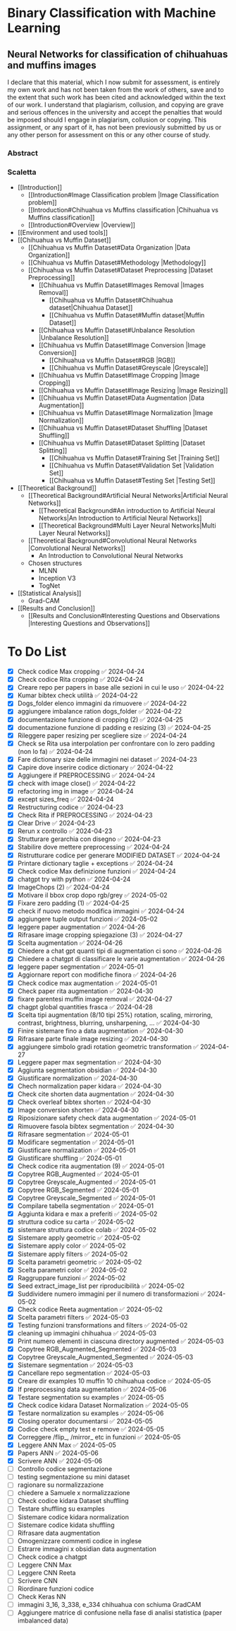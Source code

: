# Binary Classification with Machine Learning
## Neural Networks for classification of chihuahuas and muffins images

I declare that this material, which I now submit for assessment, is entirely my own work and has not been taken from the work of others, save and to the extent that such work has been cited and acknowledged within the text of our work. I understand that plagiarism, collusion, and copying are grave and serious offences in the university and accept the penalties that would be imposed should I engage in plagiarism, collusion or copying. This assignment, or any spart of it, has not been previously submitted by us or any other person for assessment on this or any other course of study.

### Abstract

### Scaletta
- [[Introduction]]
	- [[Introduction#Image Classification problem |Image Classification problem]]
	- [[Introduction#Chihuahua vs Muffins classification |Chihuahua vs Muffins classification]]
	- [[Introduction#Overview |Overview]]
- [[Environment and used tools]]
- [[Chihuahua vs Muffin Dataset]]
	- [[Chihuahua vs Muffin Dataset#Data Organization |Data Organization]]
	- [[Chihuahua vs Muffin Dataset#Methodology |Methodology]]
	- [[Chihuahua vs Muffin Dataset#Dataset Preprocessing |Dataset Preprocessing]]
		- [[Chihuahua vs Muffin Dataset#Images Removal |Images Removal]]
			- [[Chihuahua vs Muffin Dataset#Chihuahua dataset|Chihuahua Dataset]]
			- [[Chihuahua vs Muffin Dataset#Muffin dataset|Muffin Dataset]]
		- [[Chihuahua vs Muffin Dataset#Unbalance Resolution |Unbalance Resolution]]
		- [[Chihuahua vs Muffin Dataset#Image Conversion |Image Conversion]]
			- [[Chihuahua vs Muffin Dataset#RGB |RGB]]
			- [[Chihuahua vs Muffin Dataset#Greyscale |Greyscale]]
		- [[Chihuahua vs Muffin Dataset#Image Cropping |Image Cropping]]
		- [[Chihuahua vs Muffin Dataset#Image Resizing |Image Resizing]]
		- [[Chihuahua vs Muffin Dataset#Data Augmentation |Data Augmentation]]
		- [[Chihuahua vs Muffin Dataset#Image Normalization |Image Normalization]]
		- [[Chihuahua vs Muffin Dataset#Dataset Shuffling |Dataset Shuffling]]
		- [[Chihuahua vs Muffin Dataset#Dataset Splitting |Dataset Splitting]]
			- [[Chihuahua vs Muffin Dataset#Training Set |Training Set]]
			- [[Chihuahua vs Muffin Dataset#Validation Set |Validation Set]]
			- [[Chihuahua vs Muffin Dataset#Testing Set |Testing Set]]
- [[Theoretical Background]]
	- [[Theoretical Background#Artificial Neural Networks|Artificial Neural Networks]]
		- [[Theoretical Background#An introduction to Artificial Neural Networks|An Introduction to Artificial Neural Networks]]
		- [[Theoretical Background#Multi Layer Neural Networks|Multi Layer Neural Networks]]
	- [[Theoretical Background#Convolutional Neural Networks |Convolutional Neural Networks]]
		- An Introduction to Convolutional Neural Networks
	- Chosen structures
		- MLNN
		- Inception V$3$
		- TogNet
- [[Statistical Analysis]]
	- Grad-CAM
- [[Results and Conclusion]]
	- [[Results and Conclusion#Interesting Questions and Observations |Interesting Questions and Observations]]

# To Do List

- [x] Check codice Max cropping ✅ 2024-04-24
- [x] Check codice Rita cropping ✅ 2024-04-24
- [x] Creare repo per papers in base alle sezioni in cui le uso ✅ 2024-04-22
- [x] Kumar bibtex check utilità ✅ 2024-04-22
- [x] Dogs_folder elenco immagini da rimuovere ✅ 2024-04-22
- [x] aggiungere imbalance ration dogs_folder ✅ 2024-04-22
- [x] documentazione funzione di cropping (2) ✅ 2024-04-25
- [x] documentazione funzione di padding e resizing (3) ✅ 2024-04-25
- [x] Rileggere paper resizing per scegliere size ✅ 2024-04-24
- [x] Check se Rita usa interpolation per confrontare con lo zero padding (non lo fa) ✅ 2024-04-24
- [x] Fare dictionary size delle immagini nei dataset ✅ 2024-04-23
- [x] Capire dove inserire codice dictionary ✅ 2024-04-22
- [x] Aggiungere if PREPROCESSING ✅ 2024-04-24
- [x] check with image close() ✅ 2024-04-22
- [x] refactoring img in image ✅ 2024-04-24
- [x] except sizes_freq ✅ 2024-04-24
- [x] Restructuring codice ✅ 2024-04-23
- [x] Check Rita if PREPROCESSING ✅ 2024-04-23
- [x] Clear Drive ✅ 2024-04-23
- [x] Rerun x controllo ✅ 2024-04-23
- [x] Strutturare gerarchia con disegno ✅ 2024-04-23
- [x] Stabilire dove mettere preprocessing ✅ 2024-04-24
- [x] Ristrutturare codice per generare MODIFIED DATASET ✅ 2024-04-24
- [x] Printare dictionary taglie + exceptions ✅ 2024-04-24
- [x] Check codice Max definizione funzioni ✅ 2024-04-24
- [x] chatgpt try with python ✅ 2024-04-24
- [x] ImageChops (2) ✅ 2024-04-24
- [x] Motivare il bbox crop dopo rgb/grey ✅ 2024-05-02
- [x] Fixare zero padding (1) ✅ 2024-04-25
- [x] check if nuovo metodo modifica immagini ✅ 2024-04-24
- [x] aggiungere tuple output funzioni ✅ 2024-05-02
- [x] leggere paper augmentation ✅ 2024-04-26
- [x] Rifrasare image cropping spiegazione (3) ✅ 2024-04-27
- [x] Scelta augmentation  ✅ 2024-04-26
- [x] Chiedere a chat gpt quanti tipi di augmentation ci sono ✅ 2024-04-26
- [x] Chiedere a chatgpt di classificare le varie augmentation ✅ 2024-04-26
- [x] leggere paper segmentation ✅ 2024-05-01
- [x] Aggiornare report con modifiche finora ✅ 2024-04-26
- [x] Check codice max augmentation  ✅ 2024-05-01
- [x] Check paper rita augmentation ✅ 2024-04-30
- [x] fixare parentesi muffin image removal ✅ 2024-04-27
- [x] chagpt global quantities frasca ✅ 2024-04-28
- [x] Scelta tipi augmentation (8/10 tipi 25%) rotation, scaling, mirroring, contrast, brightness, blurring, unsharpening, ... ✅ 2024-04-30
- [x] Finire sistemare fino a data augmentation ✅ 2024-04-30
- [x] Rifrasare parte finale image resizing ✅ 2024-04-30
- [x] aggiungere simbolo gradi rotation geometric transformation ✅ 2024-04-27
- [x] Leggere paper max segmentation ✅ 2024-04-30
- [x] Aggiunta segmentation obsidian ✅ 2024-04-30
- [x] Giustificare normalization ✅ 2024-04-30
- [x] Chech normalization paper kidara ✅ 2024-04-30
- [x] Check cite shorten data augmentation ✅ 2024-04-30
- [x] Check overleaf bibtex shorten ✅ 2024-04-30
- [x] Image conversion shorten ✅ 2024-04-30
- [x] Riposizionare safety check data augmentation ✅ 2024-05-01
- [x] Rimuovere fasola bibtex segmentation ✅ 2024-04-30
- [x] Rifrasare segmentation ✅ 2024-05-01
- [x] Modificare segmentation ✅ 2024-05-01
- [x] Giustificare normalization ✅ 2024-05-01
- [x] Giustificare shuffling ✅ 2024-05-01
- [x] Check codice rita augmentation (9) ✅ 2024-05-01
- [x] Copytree RGB_Augmented ✅ 2024-05-01
- [x] Copytree Greyscale_Augmented ✅ 2024-05-01
- [x] Copytree RGB_Segmented ✅ 2024-05-01
- [x] Copytree Greyscale_Segmented ✅ 2024-05-01
- [x] Compilare tabella segmentation ✅ 2024-05-01
- [x] Aggiunta kidara e max a preferiti ✅ 2024-05-02
- [x] struttura codice su carta ✅ 2024-05-02
- [x] sistemare struttura codice colab ✅ 2024-05-02
- [x] Sistemare apply geometric ✅ 2024-05-02
- [x] Sistemare apply color ✅ 2024-05-02
- [x] Sistemare apply filters ✅ 2024-05-02
- [x] Scelta parametri geometric ✅ 2024-05-02
- [x] Scelta parametri color ✅ 2024-05-02
- [x] Raggruppare funzioni ✅ 2024-05-02
- [x] Seed extract_image_list per riproducibilità ✅ 2024-05-02
- [x] Suddividere numero immagini per il numero di transformazioni ✅ 2024-05-02
- [x] Check codice Reeta augmentation ✅ 2024-05-02
- [x] Scelta parametri filters ✅ 2024-05-03
- [x] Testing funzioni transformations and filters ✅ 2024-05-02
- [x] cleaning up immagini chihuahua ✅ 2024-05-03
- [x] Print numero elementi in ciascuna directory augmented ✅ 2024-05-03
- [x] Copytree RGB_Augmented_Segmented ✅ 2024-05-03
- [x] Copytree Greyscale_Augmented_Segmented ✅ 2024-05-03
- [x] Sistemare segmentation ✅ 2024-05-03
- [x] Cancellare repo segmentation ✅ 2024-05-03
- [x] Creare dir examples 10 muffin 10 chihuahua codice ✅ 2024-05-05
- [x] If preprocessing data augmentation ✅ 2024-05-06
- [x] Testare segmentation su examples ✅ 2024-05-05
- [x] Check codice kidara Dataset Normalization ✅ 2024-05-05
- [x] Testare normalization su examples ✅ 2024-05-06
- [x] Closing operator documentarsi ✅ 2024-05-05
- [x] Codice check empty test e remove ✅ 2024-05-05
- [x] Correggere /flip_, /mirror_ etc in funzioni ✅ 2024-05-05
- [x] Leggere ANN Max ✅ 2024-05-05
- [x] Papers ANN ✅ 2024-05-06
- [x] Scrivere ANN ✅ 2024-05-06
- [ ] Controllo codice segmentazione
- [ ] testing segmentazione su mini dataset
- [ ] ragionare su normalizzazione
- [ ] chiedere a Samuele x normalizzazione
- [ ] Check codice kidara Dataset shuffling
- [ ] Testare shuffling su examples
- [ ] Sistemare codice kidara normalization
- [ ] Sistemare codice kidata shuffling 
- [ ] Rifrasare data augmentation
- [ ] Omogenizzare commenti codice in inglese
- [ ] Estrarre immagini x obsidian data augmentation
- [ ] Check codice a chatgpt
- [ ] Leggere CNN Max
- [ ] Leggere CNN Reeta
- [ ] Scrivere CNN
- [ ] Riordinare funzioni codice
- [ ] Check Keras NN
- [ ] immagini 3_16, 3_338, e_334 chihuahua con schiuma GradCAM
- [ ] Aggiungere matrice di confusione nella fase di analisi statistica (paper imbalanced data)